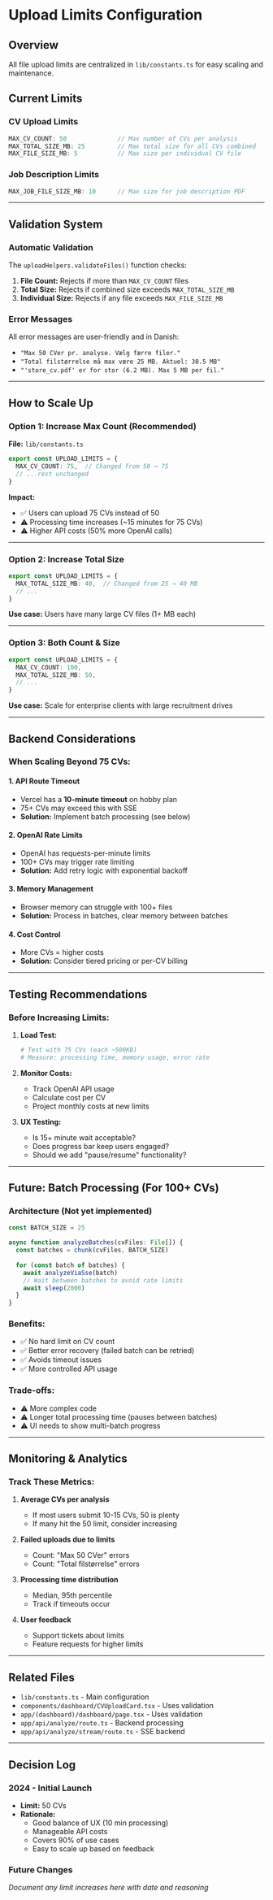 # Upload Limits Configuration

## Overview
All file upload limits are centralized in `lib/constants.ts` for easy scaling and maintenance.

## Current Limits

### CV Upload Limits
```typescript
MAX_CV_COUNT: 50              // Max number of CVs per analysis
MAX_TOTAL_SIZE_MB: 25         // Max total size for all CVs combined
MAX_FILE_SIZE_MB: 5           // Max size per individual CV file
```

### Job Description Limits
```typescript
MAX_JOB_FILE_SIZE_MB: 10      // Max size for job description PDF
```

---

## Validation System

### Automatic Validation
The `uploadHelpers.validateFiles()` function checks:
1. **File Count:** Rejects if more than `MAX_CV_COUNT` files
2. **Total Size:** Rejects if combined size exceeds `MAX_TOTAL_SIZE_MB`
3. **Individual Size:** Rejects if any file exceeds `MAX_FILE_SIZE_MB`

### Error Messages
All error messages are user-friendly and in Danish:
- `"Max 50 CVer pr. analyse. Vælg færre filer."`
- `"Total filstørrelse må max være 25 MB. Aktuel: 30.5 MB"`
- `"'store_cv.pdf' er for stor (6.2 MB). Max 5 MB per fil."`

---

## How to Scale Up

### Option 1: Increase Max Count (Recommended)
**File:** `lib/constants.ts`

```typescript
export const UPLOAD_LIMITS = {
  MAX_CV_COUNT: 75,  // Changed from 50 → 75
  // ...rest unchanged
}
```

**Impact:**
- ✅ Users can upload 75 CVs instead of 50
- ⚠️ Processing time increases (~15 minutes for 75 CVs)
- ⚠️ Higher API costs (50% more OpenAI calls)

---

### Option 2: Increase Total Size
```typescript
export const UPLOAD_LIMITS = {
  MAX_TOTAL_SIZE_MB: 40,  // Changed from 25 → 40 MB
  // ...
}
```

**Use case:** Users have many large CV files (1+ MB each)

---

### Option 3: Both Count & Size
```typescript
export const UPLOAD_LIMITS = {
  MAX_CV_COUNT: 100,
  MAX_TOTAL_SIZE_MB: 50,
  // ...
}
```

**Use case:** Scale for enterprise clients with large recruitment drives

---

## Backend Considerations

### When Scaling Beyond 75 CVs:

#### 1. **API Route Timeout**
- Vercel has a **10-minute timeout** on hobby plan
- 75+ CVs may exceed this with SSE
- **Solution:** Implement batch processing (see below)

#### 2. **OpenAI Rate Limits**
- OpenAI has requests-per-minute limits
- 100+ CVs may trigger rate limiting
- **Solution:** Add retry logic with exponential backoff

#### 3. **Memory Management**
- Browser memory can struggle with 100+ files
- **Solution:** Process in batches, clear memory between batches

#### 4. **Cost Control**
- More CVs = higher costs
- **Solution:** Consider tiered pricing or per-CV billing

---

## Testing Recommendations

### Before Increasing Limits:

1. **Load Test:**
   ```bash
   # Test with 75 CVs (each ~500KB)
   # Measure: processing time, memory usage, error rate
   ```

2. **Monitor Costs:**
   - Track OpenAI API usage
   - Calculate cost per CV
   - Project monthly costs at new limits

3. **UX Testing:**
   - Is 15+ minute wait acceptable?
   - Does progress bar keep users engaged?
   - Should we add "pause/resume" functionality?

---

## Future: Batch Processing (For 100+ CVs)

### Architecture (Not yet implemented)
```typescript
const BATCH_SIZE = 25

async function analyzeBatches(cvFiles: File[]) {
  const batches = chunk(cvFiles, BATCH_SIZE)
  
  for (const batch of batches) {
    await analyzeViaSse(batch)
    // Wait between batches to avoid rate limits
    await sleep(2000)
  }
}
```

### Benefits:
- ✅ No hard limit on CV count
- ✅ Better error recovery (failed batch can be retried)
- ✅ Avoids timeout issues
- ✅ More controlled API usage

### Trade-offs:
- ⚠️ More complex code
- ⚠️ Longer total processing time (pauses between batches)
- ⚠️ UI needs to show multi-batch progress

---

## Monitoring & Analytics

### Track These Metrics:
1. **Average CVs per analysis**
   - If most users submit 10-15 CVs, 50 is plenty
   - If many hit the 50 limit, consider increasing

2. **Failed uploads due to limits**
   - Count: "Max 50 CVer" errors
   - Count: "Total filstørrelse" errors

3. **Processing time distribution**
   - Median, 95th percentile
   - Track if timeouts occur

4. **User feedback**
   - Support tickets about limits
   - Feature requests for higher limits

---

## Related Files
- `lib/constants.ts` - Main configuration
- `components/dashboard/CVUploadCard.tsx` - Uses validation
- `app/(dashboard)/dashboard/page.tsx` - Uses validation
- `app/api/analyze/route.ts` - Backend processing
- `app/api/analyze/stream/route.ts` - SSE backend

---

## Decision Log

### 2024 - Initial Launch
- **Limit:** 50 CVs
- **Rationale:** 
  - Good balance of UX (10 min processing)
  - Manageable API costs
  - Covers 90% of use cases
  - Easy to scale up based on feedback

### Future Changes
_Document any limit increases here with date and reasoning_




